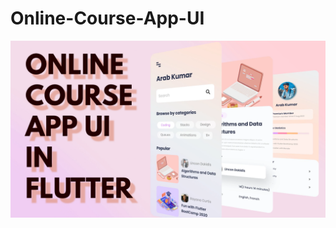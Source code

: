 # Online-Course-App-UI

![Preview of the app](https://github.com/KumarArab/Online-Course-App-UI/blob/master/thumb.png?raw=true)
